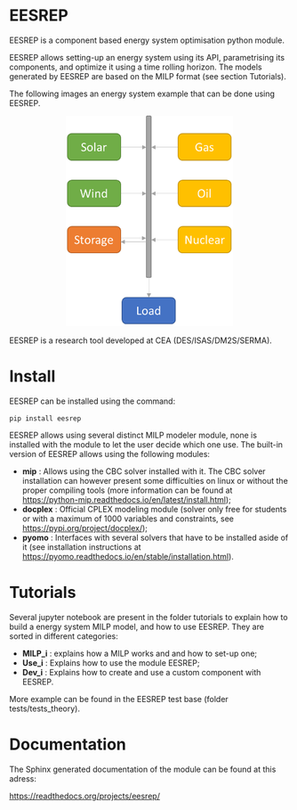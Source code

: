 
# EESREP
EESREP is a component based energy system optimisation python module.

EESREP allows setting-up an energy system using its API, parametrising its components, and optimize it using a time rolling horizon. The models generated by EESREP are based on the MILP format (see section Tutorials).

The following images an energy system example that can be done using EESREP.

<p align="center">
<img src="docs/images/system_example.png" alt="Energy system example" width="300"/>
</p>

EESREP is a research tool developed at CEA (DES/ISAS/DM2S/SERMA).

#   Install

EESREP can be installed using the command:

```
pip install eesrep
```

EESREP allows using several distinct MILP modeler module, none is installed with the module to let the user decide which one use. The built-in version of EESREP allows using the following modules:

- **mip** : Allows using the CBC solver installed with it. The CBC solver installation can however present some difficulties on linux or without the proper compiling tools (more information can be found at https://python-mip.readthedocs.io/en/latest/install.html);
- **docplex** : Official CPLEX modeling module (solver only free for students or with a maximum of 1000 variables and constraints, see https://pypi.org/project/docplex/);
- **pyomo** : Interfaces with several solvers that have to be installed aside of it (see installation instructions at https://pyomo.readthedocs.io/en/stable/installation.html).

#   Tutorials

Several jupyter notebook are present in the folder tutorials to explain how to build a energy system MILP model, and how to use EESREP. They are sorted in different categories:

-   **MILP_i** : explains how a MILP works and and how to set-up one;
-   **Use_i** : Explains how to use the module EESREP;
-   **Dev_i** : Explains how to create and use a custom component with EESREP.

More example can be found in the EESREP test base (folder tests/tests_theory).

#   Documentation

The Sphinx generated documentation of the module can be found at this adress:

https://readthedocs.org/projects/eesrep/